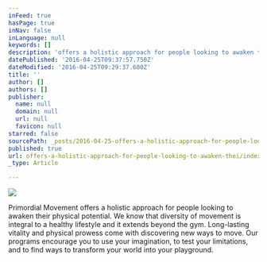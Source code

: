 ```yaml
---
inFeed: true
hasPage: true
inNav: false
inLanguage: null
keywords: []
description: 'offers a holistic approach for people looking to awaken their physical potential. We know that diversity of movement is integral to a healthy lifestyle and it extends beyond the gym. Long-lasting vitality and physical prowess comes with discovering new ways to move. Our programs encourage you to use your imagination, to test your limitations, and to find ways to transform your world into your playground.'
datePublished: '2016-04-25T09:37:57.750Z'
dateModified: '2016-04-25T09:29:37.600Z'
title: ''
author: []
authors: []
publisher:
  name: null
  domain: null
  url: null
  favicon: null
starred: false
sourcePath: _posts/2016-04-25-offers-a-holistic-approach-for-people-looking-to-awaken-thei.md
published: true
url: offers-a-holistic-approach-for-people-looking-to-awaken-thei/index.html
_type: Article

---
```

![](https://the-grid-user-content.s3-us-west-2.amazonaws.com/5267d974-a029-4501-8e0b-280373a02905.jpg)

Primordial Movement offers a holistic approach for people looking to awaken their physical potential. We know that diversity of movement is integral to a healthy lifestyle and it extends beyond the gym. Long-lasting vitality and physical prowess come with discovering new ways to move. Our programs encourage you to use your imagination, to test your limitations, and to find ways to transform your world into your playground.